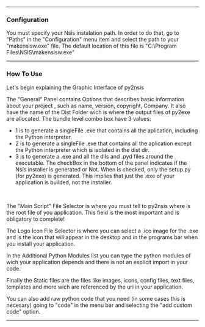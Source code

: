 
---


### Configuration ###

You must specify your Nsis instalation path. In order to do that, go to "Paths" in the "Configuration" menu item and select the path to your "makensisw.exe" file. The default location of this file is "C:\Program Files\NSIS\makensisw.exe"


---


### How To Use ###

Let's begin explaining the Graphic Interface of py2nsis
<br />

The "General" Panel contains Options that describes basic information about your project
, such as name, version, copyright, Company. It also have the name of the Dist Folder wich is where the output files of py2exe are allocated. The bundle level combo box have 3 values:
  * 1 is to generate a singleFile .exe that contains all the aplication, including the Python interpreter.
  * 2 is to generate a singleFile .exe that contains all the aplication except the Python interpreter which is isolated in the dist dir.
  * 3 is to generate a .exe and all the dlls and .pyd files around the executable.
The checkBox in the bottom of the panel indicates if the Nsis installer is generated or Not. When is checked, only the setup.py (for py2exe) is generated. This implies that just the .exe of your application is builded, not the installer.
<br />

The "Main Script" File Selector is where you must tell to py2nsis where is the root file of you application.
This field is the most important and is obligatory to complete!
<br />

The Logo Icon File Selector is where you can select a .ico image for the .exe and is the icon that will appear in the desktop and in the programs bar when you install your application.
<br />

In the Additional Python Modules list you can type the python modules of wich your application depends and there is not an explicit import in your code.
<br />

Finally the Static files are the files like images, icons, config files, text files, templates and more wich are referenced by the uri in your application.
<br />

You can also add raw python code that you need (in some cases this is necesary) going to "code" in the menu bar and selecting the "add custom code" option.


---
